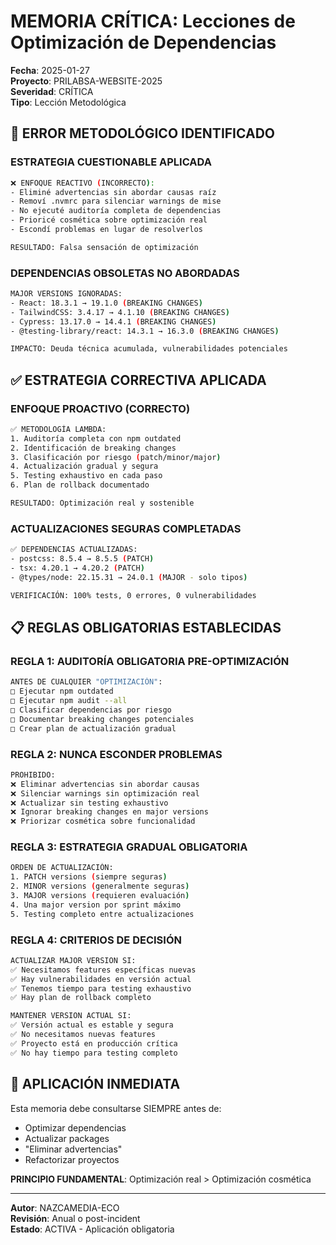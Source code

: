 # MEMORIA CRÍTICA: Lecciones de Optimización de Dependencias

**Fecha**: 2025-01-27  
**Proyecto**: PRILABSA-WEBSITE-2025  
**Severidad**: CRÍTICA  
**Tipo**: Lección Metodológica  

## 🚨 ERROR METODOLÓGICO IDENTIFICADO

### **ESTRATEGIA CUESTIONABLE APLICADA**
```bash
❌ ENFOQUE REACTIVO (INCORRECTO):
- Eliminé advertencias sin abordar causas raíz
- Removí .nvmrc para silenciar warnings de mise
- No ejecuté auditoría completa de dependencias
- Prioricé cosmética sobre optimización real
- Escondí problemas en lugar de resolverlos

RESULTADO: Falsa sensación de optimización
```

### **DEPENDENCIAS OBSOLETAS NO ABORDADAS**
```bash
MAJOR VERSIONS IGNORADAS:
- React: 18.3.1 → 19.1.0 (BREAKING CHANGES)
- TailwindCSS: 3.4.17 → 4.1.10 (BREAKING CHANGES)  
- Cypress: 13.17.0 → 14.4.1 (BREAKING CHANGES)
- @testing-library/react: 14.3.1 → 16.3.0 (BREAKING CHANGES)

IMPACTO: Deuda técnica acumulada, vulnerabilidades potenciales
```

## ✅ ESTRATEGIA CORRECTIVA APLICADA

### **ENFOQUE PROACTIVO (CORRECTO)**
```bash
✅ METODOLOGÍA LAMBDA:
1. Auditoría completa con npm outdated
2. Identificación de breaking changes
3. Clasificación por riesgo (patch/minor/major)
4. Actualización gradual y segura
5. Testing exhaustivo en cada paso
6. Plan de rollback documentado

RESULTADO: Optimización real y sostenible
```

### **ACTUALIZACIONES SEGURAS COMPLETADAS**
```bash
✅ DEPENDENCIAS ACTUALIZADAS:
- postcss: 8.5.4 → 8.5.5 (PATCH)
- tsx: 4.20.1 → 4.20.2 (PATCH)
- @types/node: 22.15.31 → 24.0.1 (MAJOR - solo tipos)

VERIFICACIÓN: 100% tests, 0 errores, 0 vulnerabilidades
```

## 📋 REGLAS OBLIGATORIAS ESTABLECIDAS

### **REGLA 1: AUDITORÍA OBLIGATORIA PRE-OPTIMIZACIÓN**
```bash
ANTES DE CUALQUIER "OPTIMIZACIÓN":
□ Ejecutar npm outdated
□ Ejecutar npm audit --all
□ Clasificar dependencias por riesgo
□ Documentar breaking changes potenciales
□ Crear plan de actualización gradual
```

### **REGLA 2: NUNCA ESCONDER PROBLEMAS**
```bash
PROHIBIDO:
❌ Eliminar advertencias sin abordar causas
❌ Silenciar warnings sin optimización real
❌ Actualizar sin testing exhaustivo
❌ Ignorar breaking changes en major versions
❌ Priorizar cosmética sobre funcionalidad
```

### **REGLA 3: ESTRATEGIA GRADUAL OBLIGATORIA**
```bash
ORDEN DE ACTUALIZACIÓN:
1. PATCH versions (siempre seguras)
2. MINOR versions (generalmente seguras)
3. MAJOR versions (requieren evaluación)
4. Una major version por sprint máximo
5. Testing completo entre actualizaciones
```

### **REGLA 4: CRITERIOS DE DECISIÓN**
```bash
ACTUALIZAR MAJOR VERSION SI:
✅ Necesitamos features específicas nuevas
✅ Hay vulnerabilidades en versión actual
✅ Tenemos tiempo para testing exhaustivo
✅ Hay plan de rollback completo

MANTENER VERSION ACTUAL SI:
✅ Versión actual es estable y segura
✅ No necesitamos nuevas features
✅ Proyecto está en producción crítica
✅ No hay tiempo para testing completo
```

## 🎯 APLICACIÓN INMEDIATA

Esta memoria debe consultarse SIEMPRE antes de:
- Optimizar dependencias
- Actualizar packages
- "Eliminar advertencias"
- Refactorizar proyectos

**PRINCIPIO FUNDAMENTAL**: Optimización real > Optimización cosmética

---
**Autor**: NAZCAMEDIA-ECO  
**Revisión**: Anual o post-incident  
**Estado**: ACTIVA - Aplicación obligatoria 